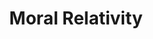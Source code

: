 ---
title: Moral Relativity
description: ""
create_date: 2022-04-12
last_edit_date: 2022-04-12
wikipedia: Morality
youtube: 
search: morality
tags:
    - moral-relativity
---
